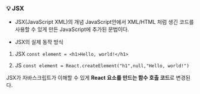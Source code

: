 ### 💡 JSX

- JSX(JavaScript XML)의 개념
  JavaScript안에서 XML/HTML 처럼 생긴 코드를 사용할 수 있게 만든 JavaScript에 추가된 문법이다.


- JSX의 실제 동작 방식
1. JSX
`const element = <h1>Hello, world!</h1>`

2. JS
`const element = React.createElement("h1",null,"Hello, world!")`

JSX가 자바스크립트가 이해할 수 있게 **React 요소를 만드는 함수 호출 코드**로 변경된다.
